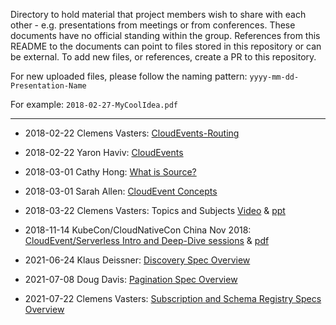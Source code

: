 Directory to hold material that project members wish to share with each other -
e.g. presentations from meetings or from conferences. These documents have no
official standing within the group. References from this README to the documents
can point to files stored in this repository or can be external. To add new
files, or references, create a PR to this repository.

For new uploaded files, please follow the naming pattern:
`yyyy-mm-dd-Presentation-Name`

For example: `2018-02-27-MyCoolIdea.pdf`

---

- 2018-02-22 Clemens Vasters:
  [CloudEvents-Routing](2018-02-22-CloudEvents-Routing.pptx)

- 2018-02-22 Yaron Haviv: [CloudEvents](2018-02-22-CloudEvents.pdf)

- 2018-03-01 Cathy Hong:
  [What is Source?](https://docs.google.com/document/d/1jc4X-aUT4Foqrz2dMqSNtrW1ZezgL4qdCBpgAvd9UmM/edit)

- 2018-03-01 Sarah Allen:
  [CloudEvent Concepts](https://docs.google.com/presentation/d/1xippFyX9fXqlTWUh3waZcanVMHF12z0AbZ8EK3fk3ys/edit#slide=id.g32172c993c_0_5)

- 2018-03-22 Clemens Vasters: Topics and Subjects
  [Video](https://1drv.ms/v/s!AgcBsXoqzTwSrc4xtiQ25VGGln6zWw) &
  [ppt](2018-03-22-TopicsAndSubjects.pptx)

- 2018-11-14 KubeCon/CloudNativeCon China Nov 2018:
  [CloudEvent/Serverless Intro and Deep-Dive sessions](https://docs.google.com/presentation/d/1-Nq_HrJPFvFz_etbKGCo4_RZnhA3OuzwLl0EMFnafxw/edit)
  & [pdf](2018-11-14-KubeCon-Intro-DeepDive.pdf)

- 2021-06-24 Klaus Deissner:
  [Discovery Spec Overview](2021-06-24-DiscoveryOverview.pdf)

- 2021-07-08 Doug Davis:
  [Pagination Spec Overview](2021-07-08-CE-Pagination.pptx)

- 2021-07-22 Clemens Vasters:
  [Subscription and Schema Registry Specs Overview](2021-07-22-CloudEvents-Services-Federation-and-Integration.pptx)
